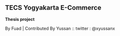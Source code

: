 ## TECS Yogyakarta E-Commerce 
**Thesis project**

By Fuad | Contributed By Yussan :: twitter : @xyussanx
